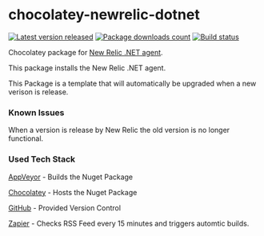# chocolatey-newrelic-dotnet

[![Latest version released](https://img.shields.io/chocolatey/v/newrelic-dotnet.svg)](https://chocolatey.org/packages/newrelic-dotnet)
[![Package downloads count](https://img.shields.io/chocolatey/dt/newrelic-dotnet.svg)](https://chocolatey.org/packages/newrelic-dotnet)
[![Build status](https://ci.appveyor.com/api/projects/status/md5xg3pwjlumn87y?svg=true)](https://ci.appveyor.com/project/TechIsCool/chocolatey-newrelic-dotnet)

Chocolatey package for [New Relic .NET agent](https://newrelic.com/).

This package installs the New Relic .NET agent.

This Package is a template that will automatically be upgraded when a new verison is release.

### Known Issues
When a version is release by New Relic the old version is no longer functional.

### Used Tech Stack
[AppVeyor](https://ci.appveyor.com/project/TechIsCool/chocolatey-newrelic-dotnet) -
Builds the Nuget Package

[Chocolatey](https://chocolatey.org/packages/newrelic-dotnet) -
Hosts the Nuget Package

[GitHub](https://github.com/TechIsCool/chocolatey-newrelic-dotnet) -
Provided Version Control

[Zapier](https://zapier.com) - 
Checks RSS Feed every 15 minutes and triggers automtic builds.

